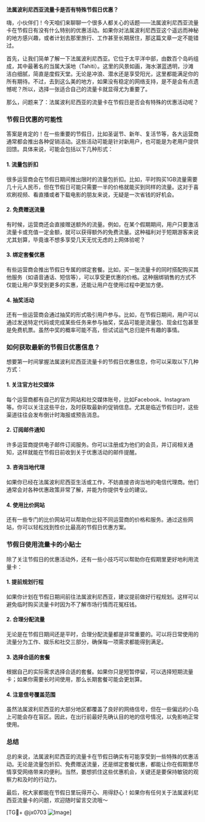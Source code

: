 **法属波利尼西亚流量卡是否有特殊节假日优惠？**

嗨，小伙伴们！今天咱们来聊聊一个很多人都关心的话题——法属波利尼西亚流量卡在节假日有没有什么特别的优惠活动。如果你对法属波利尼西亚这个遥远而神秘的地方感兴趣，或者计划去那里旅行、工作甚至长期居住，那这篇文章一定不能错过。

首先，让我们简单了解一下法属波利尼西亚。它位于太平洋中部，由数百个岛屿组成，其中最著名的当属大溪地（Tahiti）。这里的风景如画，海水湛蓝透明，沙滩洁白细腻，简直是度假天堂。无论是冲浪、潜水还是享受阳光，这里都能满足你的所有期待。不过，去到这么美的地方，如果没有稳定的网络支持，是不是会有点遗憾呢？所以，选择一张适合自己的流量卡就显得尤为重要了。

那么，问题来了：法属波利尼西亚的流量卡在节假日是否会有特殊的优惠活动呢？

### **节假日优惠的可能性**
答案是肯定的！在一些重要的节假日，比如圣诞节、新年、复活节等，各大运营商通常都会推出各种促销活动。这些活动可能是针对新用户，也可能是为老用户提供回馈。具体来说，可能会包括以下几种形式：

#### **1. 流量包折扣**
很多运营商会在节假日期间推出限时的流量包折扣。比如，平时购买1GB流量需要几十元人民币，但在节假日可能只需要一半的价格就能买到同样的流量。这对于喜欢刷视频、看直播或者下载电影的朋友来说，无疑是一次省钱的好机会。

#### **2. 免费赠送流量**
有时候，运营商还会直接赠送额外的流量。例如，在某个假期期间，用户只要激活流量卡或充值一定金额，就可以获得额外的免费流量。这种福利对于短期游客来说尤其划算，毕竟谁不想多享受几天无忧无虑的上网体验呢？

#### **3. 绑定套餐优惠**
有些运营商会推出节假日专属的绑定套餐。比如，买一张流量卡的同时搭配购买其他服务（如语音通话、短信等），可以享受更优惠的价格。这种捆绑销售的方式不仅能让用户享受到更多的实惠，还能让用户在使用过程中更加方便。

#### **4. 抽奖活动**
还有一些运营商会通过抽奖的形式吸引用户参与。比如，在节假日期间，用户可以通过发送特定代码或完成某些任务来参与抽奖，奖品可能是流量包、现金红包甚至是免费机票。虽然中奖的概率可能不高，但试试运气总归是件有趣的事情。

### **如何获取最新的节假日优惠信息？**
想要第一时间掌握法属波利尼西亚流量卡的节假日优惠信息，你可以采取以下几种方式：

#### **1. 关注官方社交媒体**
每个运营商都有自己的官方网站和社交媒体账号，比如Facebook、Instagram等。你可以关注这些平台，及时获取最新的促销信息。尤其是临近节假日时，这些渠道往往会发布倒计时海报或预告消息。

#### **2. 订阅邮件通知**
许多运营商提供电子邮件订阅服务。你可以注册成为他们的会员，并订阅相关通知，这样就能在节假日前收到关于优惠活动的邮件提醒。

#### **3. 咨询当地代理**
如果你已经在法属波利尼西亚生活或工作，不妨直接咨询当地的电信代理商。他们通常会对各种优惠政策非常了解，并能为你提供专业的建议。

#### **4. 使用比价网站**
还有一些专门的比价网站可以帮助你比较不同运营商的价格和服务。通过这些网站，你可以轻松找到性价比最高的节假日优惠方案。

### **节假日使用流量卡的小贴士**
除了关注节假日的优惠活动外，还有一些小技巧可以帮助你在假期里更好地利用流量卡：

#### **1. 提前规划行程**
如果你计划在节假日期间前往法属波利尼西亚，建议提前做好行程规划。这样可以避免临时购买流量卡时因为不了解市场行情而花冤枉钱。

#### **2. 合理分配流量**
无论是在节假日期间还是平时，合理分配流量都是非常重要的。可以将日常使用的流量分为工作、娱乐和社交三部分，确保每一项需求都能得到满足。

#### **3. 选择合适的套餐**
根据自己的实际需求选择合适的套餐。如果你只是短暂停留，可以选择短期流量卡；如果你需要长时间使用，那么长期套餐可能会更划算。

#### **4. 注意信号覆盖范围**
虽然法属波利尼西亚的大部分地区都覆盖了良好的网络信号，但在一些偏远的小岛上可能会存在盲区。因此，在出行前最好先确认目的地的信号情况，以免影响正常使用。

### **总结**
总的来说，法属波利尼西亚的流量卡在节假日确实有可能享受到一些特殊的优惠活动。无论是流量包折扣、免费赠送流量，还是绑定套餐优惠，都能让你在假期里尽情享受网络带来的便利。当然，要想抓住这些优惠机会，关键还是要保持敏锐的观察力和及时的行动力。

最后，祝大家都能在节假日里玩得开心、用得舒心！如果你有任何关于法属波利尼西亚流量卡的问题，欢迎随时留言交流哦～

[TG💪+ @jx0703 ![Image](https://github.com/user-attachments/assets/dbca1d08-cadb-493c-b0ec-ad6f7a83f270)]